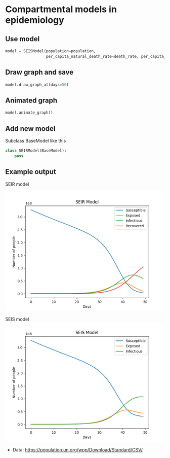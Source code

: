<!-- @format -->

# Compartmental models in epidemiology

## Use model

```python
model = SEISModel(population=population,
                  per_capita_natural_death_rate=death_rate, per_capita_birth_rate=birth_rate)
```

## Draw graph and save

```python
model.draw_graph_at(days=50)
```

## Animated graph

```python
model.animate_graph()
```

## Add new model

Subclass BaseModel like this

```python
class SEIRModel(BaseModel):
    pass
```

## Example output

SEIR model

![SEIR model](SEIR.png)

SEIS model
![SEIS model](SEIS.png)

- Data: https://population.un.org/wpp/Download/Standard/CSV/